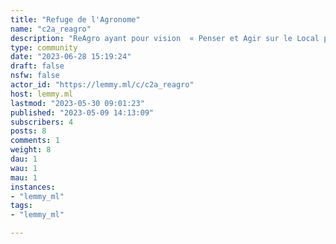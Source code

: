 ```yaml
---
title: "Refuge de l'Agronome" 
name: "c2a_reagro"
description: "ReAgro ayant pour vision  « Penser et Agir sur le Local pour Impacter le Régional », elle intervient en zone rurale et périurbaine à travers les axes prioritaires suivants : l’Environnement, la Biodiversité, l’Agro-écologie, le Volontariat, le Genre et le Social.Elle a pour mission de proposer et de soutenir les initiatives de développement durable en liant avec la préservation de l’environnement et à la gestion durable des ressources naturelles, à la promotion des filières agricoles et à la promotion du genre et du social. L’ONG ReAgro forme également en collaboration avec ses partenaires techniques sur des thématiques en lien avec les Objectifs du Développement Durable (ODD).[***Site web***](https://re-agro.org/)[***Facebook***](https://www.facebook.com/ongreagro)[***Twitter***](https://twitter.com/ongreagro)[***Instagram***](https://www.instagram.com/ongreagro/)[***YouTube***](https://www.youtube.com/@ongreagro)[***WhatsApp***](https://api.whatsapp.com/send/?phone=22994904085&text&type=phone_number&app_absent=0)[***La page web ReAgro des Amis de C2A***](https://www.citoyens2anneau.org/les-amis-de-c2a/ong-reagro/)**Flux des Citoyens de l’Anneau[@C2A@lemmy.ml](https://lemmy.ml/u/C2A)**"
type: community
date: "2023-06-28 15:19:24"
draft: false
nsfw: false
actor_id: "https://lemmy.ml/c/c2a_reagro"
host: lemmy.ml
lastmod: "2023-05-30 09:01:23"
published: "2023-05-09 14:13:09"
subscribers: 4
posts: 8
comments: 1
weight: 8
dau: 1
wau: 1
mau: 1
instances:
- "lemmy_ml"
tags: 
- "lemmy_ml"

---
```

